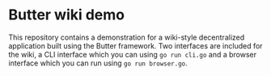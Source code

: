 # Butter wiki demo

This repository contains a demonstration for a wiki-style decentralized application built using the Butter framework. Two interfaces are included for the wiki, a CLI interface which you can using `go run cli.go` and a browser interface which you can run using `go run browser.go`.